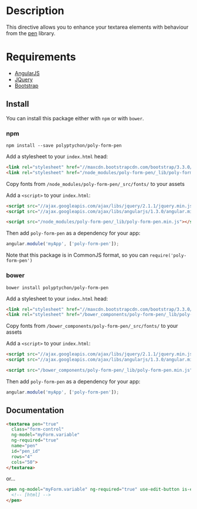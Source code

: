 # Description

This directive allows you to enhance your textarea elements with behaviour from the [pen](https://github.com/sofish/pen) library.

# Requirements

- [AngularJS](http://angularjs.org/)
- [JQuery](http://jquery.com/)
- [Bootstrap](https://github.com/twbs/bootstrap/)

## Install

You can install this package either with `npm` or with `bower`.

### npm

```shell
npm install --save polyptychon/poly-form-pen
```
Add a stylesheet to your `index.html` head:
```html
<link rel="stylesheet" href="//maxcdn.bootstrapcdn.com/bootstrap/3.3.0/css/bootstrap.min.css">
<link rel="stylesheet" href="/node_modules/poly-form-pen/_lib/poly-form-pen.css">
```

Copy fonts from `/node_modules/poly-form-pen/_src/fonts/` to your assets

Add a `<script>` to your `index.html`:

```html
<script src="//ajax.googleapis.com/ajax/libs/jquery/2.1.1/jquery.min.js"></script>
<script src="//ajax.googleapis.com/ajax/libs/angularjs/1.3.0/angular.min.js"></script>

<script src="/node_modules/poly-form-pen/_lib/poly-form-pen.min.js"></script>
```

Then add `poly-form-pen` as a dependency for your app:

```javascript
angular.module('myApp', ['poly-form-pen']);
```

Note that this package is in CommonJS format, so you can `require('poly-form-pen')`

### bower

```shell
bower install polyptychon/poly-form-pen
```

Add a stylesheet to your `index.html` head:
```html
<link rel="stylesheet" href="//maxcdn.bootstrapcdn.com/bootstrap/3.3.0/css/bootstrap.min.css">
<link rel="stylesheet" href="/bower_components/poly-form-pen/_lib/poly-form-pen.css">
```

Copy fonts from `/bower_components/poly-form-pen/_src/fonts/` to your assets

Add a `<script>` to your `index.html`:

```html
<script src="//ajax.googleapis.com/ajax/libs/jquery/2.1.1/jquery.min.js"></script>
<script src="//ajax.googleapis.com/ajax/libs/angularjs/1.3.0/angular.min.js"></script>

<script src="/bower_components/poly-form-pen/_lib/poly-form-pen.min.js"></script>
```

Then add `poly-form-pen` as a dependency for your app:

```javascript
angular.module('myApp', ['poly-form-pen']);
```

## Documentation

```html
<textarea pen="true"
  class="form-control"
  ng-model="myForm.variable"
  ng-required="true"
  name="pen"
  id="pen_id"
  rows="4"
  cols="50">
</textarea>
```

or...

```html
<pen ng-model="myForm.variable" ng-required="true" use-edit-button is-editable>
  <!-- [html] -->
</pen>
```
